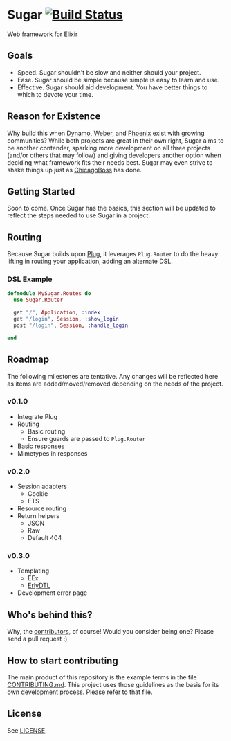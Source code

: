 # Sugar [![Build Status](https://travis-ci.org/slogsdon/sugar.png?branch=master)](https://travis-ci.org/slogsdon/sugar)

Web framework for Elixir

## Goals

- Speed. Sugar shouldn't be slow and neither should your project.
- Ease. Sugar should be simple because simple is easy to learn and use.
- Effective. Sugar should aid development. You have better things to which to devote your time.

## Reason for Existence

Why build this when [Dynamo](https://github.com/dynamo/dynamo), [Weber](http://0xax.github.io/weber/), and [Phoenix](https://github.com/phoenixframework/phoenix) exist with growing communities? While both projects are great in their own right, Sugar aims to be another contender, sparking more development on all three projects (and/or others that may follow) and giving developers another option when deciding what framework fits their needs best. Sugar may even strive to shake things up just as [ChicagoBoss](http://www.chicagoboss.org/) has done.

## Getting Started

Soon to come. Once Sugar has the basics, this section will be updated to reflect the steps needed to use Sugar in a project.

## Routing

Because Sugar builds upon [Plug](https://github.com/elixir-lang/plug), it leverages `Plug.Router` to do the heavy lifting in routing your application, adding an alternate DSL.

### DSL Example

```elixir
defmodule MySugar.Routes do
  use Sugar.Router

  get "/", Application, :index
  get "/login", Session, :show_login
  post "/login", Session, :handle_login

end
```

## Roadmap

The following milestones are tentative. Any changes will be reflected here as items are added/moved/removed depending on the needs of the project.

### v0.1.0

- Integrate Plug
- Routing
    - Basic routing
    - Ensure guards are passed to `Plug.Router`
- Basic responses
- Mimetypes in responses

### v0.2.0

- Session adapters
    - Cookie
    - ETS
- Resource routing
- Return helpers
    - JSON
    - Raw
    - Default 404

### v0.3.0

- Templating
    - EEx
    - [ErlyDTL](https://github.com/erlydtl/erlydtl)
- Development error page

## Who's behind this?

Why, the [contributors](https://github.com/slogsdon/sugar/graphs/contributors), of course! Would you consider being one? Please send a pull request :)

## How to start contributing

The main product of this repository is the example terms in the file [CONTRIBUTING.md](https://github.com/slogsdon/sugar/blob/master/CONTRIBUTING>md). This project uses those guidelines as the basis for its own development process. Please refer to that file.

## License

See [LICENSE](https://github.com/slogsdon/sugar/blob/master/LICENSE).